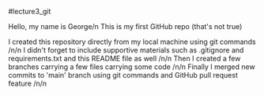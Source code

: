 #lecture3_git

Hello, my name is George/n
This is my first GitHub repo (that's not true)

I created this repository directly from my local machine using git commands /n/n
I didn't forget to include supportive materials such as .gitignore and requirements.txt and this README file as well /n/n
Then I created a few branches carrying a few files carrying some code /n/n
Finally I merged new commits to 'main' branch using git commands and GitHub pull request feature /n/n



